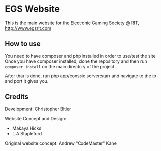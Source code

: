 EGS Website
===========

This is the main website for the Electronic Gaming Society @ RIT, http://www.egsrit.com

## How to use
You need to have composer and php installed in order to use/test the site
Once you have composer installed, clone the repository and then run `composer install` on the main directory of the project.

After that is done, run php app/console server:start and navigate to the ip and port it gives you.

## Credits
Development: Christopher Bitler

Website Concept and Design:
- Makaya Hicks
- L.A Stapleford

Original website concept: Andrew "CodeMaster" Kane
